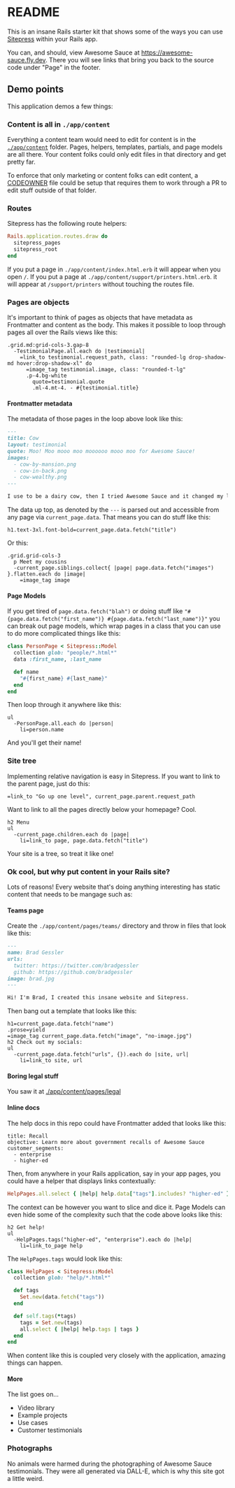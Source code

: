 # README

This is an insane Rails starter kit that shows some of the ways you can use [Sitepress](https://sitepress.cc) within your Rails app.

You can, and should, view Awesome Sauce at https://awesome-sauce.fly.dev. There you will see links that bring you back to the source code under "Page" in the footer.

## Demo points

This application demos a few things:

### Content is all in `./app/content`

Everything a content team would need to edit for content is in the [`./app/content`](./app/content) folder. Pages, helpers, templates, partials, and page models are all there. Your content folks could only edit files in that directory and get pretty far.

To enforce that only marketing or content folks can edit content, a [CODEOWNER](https://docs.github.com/en/repositories/managing-your-repositorys-settings-and-features/customizing-your-repository/about-code-owners) file could be setup that requires them to work through a PR to edit stuff outside of that folder.

### Routes

Sitepress has the following route helpers:

```ruby
Rails.application.routes.draw do
  sitepress_pages
  sitepress_root
end
```

If you put a page in `./app/content/index.html.erb` it will appear when you open `/`. If you put a page at `./app/content/support/printers.html.erb`. it will appear at `/support/printers` without touching the routes file.

### Pages are objects

It's important to think of pages as objects that have metadata as Frontmatter and content as the body. This makes it possible to loop through pages all over the Rails views like this:

```slim
.grid.md:grid-cols-3.gap-8
  -TestimonialPage.all.each do |testimonial|
    =link_to testimonial.request_path, class: "rounded-lg drop-shadow-md hover:drop-shadow-xl" do
      =image_tag testimonial.image, class: "rounded-t-lg"
      .p-4.bg-white
        quote=testimonial.quote
        .ml-4.mt-4. - #{testimonial.title}
```

#### Frontmatter metadata

The metadata of those pages in the loop above look like this:

```md
---
title: Cow
layout: testimonial
quote: Moo! Moo mooo moo moooooo mooo moo for Awesome Sauce!
images:
  - cow-by-mansion.png
  - cow-in-back.png
  - cow-wealthy.png
---

I use to be a dairy cow, then I tried Awesome Sauce and it changed my life. Now I live in a mansion and drive around this sweet convertible that you probably had when you were in High School.
```

The data up top, as denoted by the `---` is parsed out and accessible from any page via `current_page.data`. That means you can do stuff like this:

```slim
h1.text-3xl.font-bold=current_page.data.fetch("title")
```

Or this:

```slim
.grid.grid-cols-3
  p Meet my cousins
  -current_page.siblings.collect{ |page| page.data.fetch("images") }.flatten.each do |image|
    =image_tag image
```

#### Page Models

If you get tired of `page.data.fetch("blah")` or doing stuff like `"#{page.data.fetch("first_name")} #{page.data.fetch("last_name")}"` you can break out page models, which wrap pages in a class that you can use to do more complicated things like this:

```ruby
class PersonPage < Sitepress::Model
  collection glob: "people/*.html*"
  data :first_name, :last_name

  def name
    "#{first_name} #{last_name}"
  end
end
```

Then loop through it anywhere like this:

```slim
ul
  -PersonPage.all.each do |person|
    li=person.name
```

And you'll get their name!

### Site tree

Implementing relative navigation is easy in Sitepress. If you want to link to the parent page, just do this:

```slim
=link_to "Go up one level", current_page.parent.request_path
```

Want to link to all the pages directly below your homepage? Cool.

```slim
h2 Menu
ul
  -current_page.children.each do |page|
    li=link_to page, page.data.fetch("title")
```

Your site is a tree, so treat it like one!

### Ok cool, but why put content in your Rails site?

Lots of reasons! Every website that's doing anything interesting has static content that needs to be mangage such as:

#### Teams page

Create the `./app/content/pages/teams/` directory and throw in files that look like this:

```md
---
name: Brad Gessler
urls:
  twitter: https://twitter.com/bradgessler
  github: https://github.com/bradgessler
image: brad.jpg
---

Hi! I'm Brad, I created this insane website and Sitepress.
```

Then bang out a template that looks like this:

```slim
h1=current_page.data.fetch("name")
.prose=yield
=image_tag current_page.data.fetch("image", "no-image.jpg")
h2 Check out my socials:
ul
  -current_page.data.fetch("urls", {}).each do |site, url|
    li=link_to site, url
```

#### Boring legal stuff

You saw it at [./app/content/pages/legal](./app/content/pages/legal)

#### Inline docs

The help docs in this repo could have Frontmatter added that looks like this:

```
title: Recall
objective: Learn more about government recalls of Awesome Sauce
customer_segments:
  - enterprise
  - higher-ed
```

Then, from anywhere in your Rails application, say in your app pages, you could have a helper that displays links contextually:

```ruby
HelpPages.all.select { |help| help.data["tags"].includes? "higher-ed" }
```

The context can be however you want to slice and dice it. Page Models can even hide some of the complexity such that the code above looks like this:

```slim
h2 Get help!
ul
  -HelpPages.tags("higher-ed", "enterprise").each do |help|
    li=link_to_page help
```

The `HelpPages.tags` would look like this:

```ruby
class HelpPages < Sitepress::Model
  collection glob: "help/*.html*"

  def tags
    Set.new(data.fetch("tags"))
  end

  def self.tags(*tags)
    tags = Set.new(tags)
    all.select { |help| help.tags | tags }
  end
end
```

When content like this is coupled very closely with the application, amazing things can happen.

#### More

The list goes on...

* Video library
* Example projects
* Use cases
* Customer testimonials

### Photographs

No animals were harmed during the photographing of Awesome Sauce testimonials. They were all generated via DALL-E, which is why this site got a little weird.